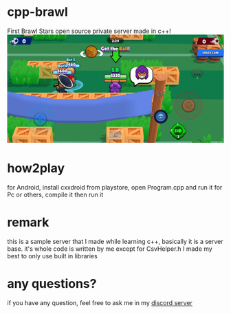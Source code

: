 # cpp-brawl
First Brawl Stars open source private server made in c++! 
![GamePlay](GamePlay/gameplay.jpg)
# how2play
for Android, install cxxdroid from playstore, open Program.cpp and run it
for Pc or others, compile it then run it
# remark
this is a sample server that I made while learning c++, basically it is a server base.
it's whole code is written by me except for CsvHelper.h
I made my best to only use built in libraries
# any questions? 
if you have any question, feel free to ask me in my [discord server](https://discord.gg/b2ejYcJjqA)
